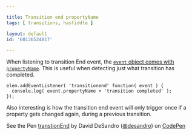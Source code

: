 ```yaml
---

title: Transition end propertyName
tags: [ transitions, hasfiddle ]

layout: default
id: '60136524817'

---
```


When listening to transition End event, the [`event` object comes with `propertyName`](http://www.w3.org/TR/css3-transitions/#Events-TransitionEvent-propertyName). This is useful when detecting just what transition has completed.

    elem.addEventListener( 'transitionend' function( event ) {
      console.log( event.propertyName + 'transition completed' );
    });

Also interesting is how the transition end event will only trigger once if a property gets changed again, during a previous transition.

<p data-height="268" data-theme-id="0" data-slug-hash="EHpct" data-user="desandro" data-default-tab="result" class='codepen'>See the Pen <a href='http://codepen.io/desandro/pen/EHpct'>transtionEnd</a> by David DeSandro (<a href='http://codepen.io/desandro'>@desandro</a>) on <a href='http://codepen.io'>CodePen</a></p>
<script async="true" src="http://codepen.io/assets/embed/ei.js"></script>
